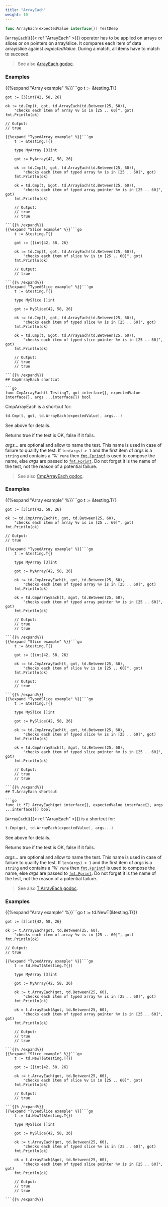 ```yaml
---
title: "ArrayEach"
weight: 10
---
```


```go
func ArrayEach(expectedValue interface{}) TestDeep
```

[`ArrayEach`]({{< ref "ArrayEach" >}}) operator has to be applied on arrays or slices or on
pointers on array/slice. It compares each item of data array/slice
against *expectedValue*. During a match, all items have to match to
succeed.


> See also [<i class='fas fa-book'></i> ArrayEach godoc](https://godoc.org/github.com/maxatome/go-testdeep/td#ArrayEach).

### Examples

{{%expand "Array example" %}}```go
	t := &testing.T{}

	got := [3]int{42, 58, 26}

	ok := td.Cmp(t, got, td.ArrayEach(td.Between(25, 60)),
		"checks each item of array %v is in [25 .. 60]", got)
	fmt.Println(ok)

	// Output:
	// true

```{{% /expand%}}
{{%expand "TypedArray example" %}}```go
	t := &testing.T{}

	type MyArray [3]int

	got := MyArray{42, 58, 26}

	ok := td.Cmp(t, got, td.ArrayEach(td.Between(25, 60)),
		"checks each item of typed array %v is in [25 .. 60]", got)
	fmt.Println(ok)

	ok = td.Cmp(t, &got, td.ArrayEach(td.Between(25, 60)),
		"checks each item of typed array pointer %v is in [25 .. 60]", got)
	fmt.Println(ok)

	// Output:
	// true
	// true

```{{% /expand%}}
{{%expand "Slice example" %}}```go
	t := &testing.T{}

	got := []int{42, 58, 26}

	ok := td.Cmp(t, got, td.ArrayEach(td.Between(25, 60)),
		"checks each item of slice %v is in [25 .. 60]", got)
	fmt.Println(ok)

	// Output:
	// true

```{{% /expand%}}
{{%expand "TypedSlice example" %}}```go
	t := &testing.T{}

	type MySlice []int

	got := MySlice{42, 58, 26}

	ok := td.Cmp(t, got, td.ArrayEach(td.Between(25, 60)),
		"checks each item of typed slice %v is in [25 .. 60]", got)
	fmt.Println(ok)

	ok = td.Cmp(t, &got, td.ArrayEach(td.Between(25, 60)),
		"checks each item of typed slice pointer %v is in [25 .. 60]", got)
	fmt.Println(ok)

	// Output:
	// true
	// true

```{{% /expand%}}
## CmpArrayEach shortcut

```go
func CmpArrayEach(t TestingT, got interface{}, expectedValue interface{}, args ...interface{}) bool
```

CmpArrayEach is a shortcut for:

```go
td.Cmp(t, got, td.ArrayEach(expectedValue), args...)
```

See above for details.

Returns true if the test is OK, false if it fails.

*args...* are optional and allow to name the test. This name is
used in case of failure to qualify the test. If `len(args) > 1` and
the first item of *args* is a `string` and contains a '%' `rune` then
[`fmt.Fprintf`](https://golang.org/pkg/fmt/#Fprintf) is used to compose the name, else *args* are passed to
[`fmt.Fprint`](https://golang.org/pkg/fmt/#Fprint). Do not forget it is the name of the test, not the
reason of a potential failure.


> See also [<i class='fas fa-book'></i> CmpArrayEach godoc](https://godoc.org/github.com/maxatome/go-testdeep/td#CmpArrayEach).

### Examples

{{%expand "Array example" %}}```go
	t := &testing.T{}

	got := [3]int{42, 58, 26}

	ok := td.CmpArrayEach(t, got, td.Between(25, 60),
		"checks each item of array %v is in [25 .. 60]", got)
	fmt.Println(ok)

	// Output:
	// true

```{{% /expand%}}
{{%expand "TypedArray example" %}}```go
	t := &testing.T{}

	type MyArray [3]int

	got := MyArray{42, 58, 26}

	ok := td.CmpArrayEach(t, got, td.Between(25, 60),
		"checks each item of typed array %v is in [25 .. 60]", got)
	fmt.Println(ok)

	ok = td.CmpArrayEach(t, &got, td.Between(25, 60),
		"checks each item of typed array pointer %v is in [25 .. 60]", got)
	fmt.Println(ok)

	// Output:
	// true
	// true

```{{% /expand%}}
{{%expand "Slice example" %}}```go
	t := &testing.T{}

	got := []int{42, 58, 26}

	ok := td.CmpArrayEach(t, got, td.Between(25, 60),
		"checks each item of slice %v is in [25 .. 60]", got)
	fmt.Println(ok)

	// Output:
	// true

```{{% /expand%}}
{{%expand "TypedSlice example" %}}```go
	t := &testing.T{}

	type MySlice []int

	got := MySlice{42, 58, 26}

	ok := td.CmpArrayEach(t, got, td.Between(25, 60),
		"checks each item of typed slice %v is in [25 .. 60]", got)
	fmt.Println(ok)

	ok = td.CmpArrayEach(t, &got, td.Between(25, 60),
		"checks each item of typed slice pointer %v is in [25 .. 60]", got)
	fmt.Println(ok)

	// Output:
	// true
	// true

```{{% /expand%}}
## T.ArrayEach shortcut

```go
func (t *T) ArrayEach(got interface{}, expectedValue interface{}, args ...interface{}) bool
```

[`ArrayEach`]({{< ref "ArrayEach" >}}) is a shortcut for:

```go
t.Cmp(got, td.ArrayEach(expectedValue), args...)
```

See above for details.

Returns true if the test is OK, false if it fails.

*args...* are optional and allow to name the test. This name is
used in case of failure to qualify the test. If `len(args) > 1` and
the first item of *args* is a `string` and contains a '%' `rune` then
[`fmt.Fprintf`](https://golang.org/pkg/fmt/#Fprintf) is used to compose the name, else *args* are passed to
[`fmt.Fprint`](https://golang.org/pkg/fmt/#Fprint). Do not forget it is the name of the test, not the
reason of a potential failure.


> See also [<i class='fas fa-book'></i> T.ArrayEach godoc](https://godoc.org/github.com/maxatome/go-testdeep/td#T.ArrayEach).

### Examples

{{%expand "Array example" %}}```go
	t := td.NewT(&testing.T{})

	got := [3]int{42, 58, 26}

	ok := t.ArrayEach(got, td.Between(25, 60),
		"checks each item of array %v is in [25 .. 60]", got)
	fmt.Println(ok)

	// Output:
	// true

```{{% /expand%}}
{{%expand "TypedArray example" %}}```go
	t := td.NewT(&testing.T{})

	type MyArray [3]int

	got := MyArray{42, 58, 26}

	ok := t.ArrayEach(got, td.Between(25, 60),
		"checks each item of typed array %v is in [25 .. 60]", got)
	fmt.Println(ok)

	ok = t.ArrayEach(&got, td.Between(25, 60),
		"checks each item of typed array pointer %v is in [25 .. 60]", got)
	fmt.Println(ok)

	// Output:
	// true
	// true

```{{% /expand%}}
{{%expand "Slice example" %}}```go
	t := td.NewT(&testing.T{})

	got := []int{42, 58, 26}

	ok := t.ArrayEach(got, td.Between(25, 60),
		"checks each item of slice %v is in [25 .. 60]", got)
	fmt.Println(ok)

	// Output:
	// true

```{{% /expand%}}
{{%expand "TypedSlice example" %}}```go
	t := td.NewT(&testing.T{})

	type MySlice []int

	got := MySlice{42, 58, 26}

	ok := t.ArrayEach(got, td.Between(25, 60),
		"checks each item of typed slice %v is in [25 .. 60]", got)
	fmt.Println(ok)

	ok = t.ArrayEach(&got, td.Between(25, 60),
		"checks each item of typed slice pointer %v is in [25 .. 60]", got)
	fmt.Println(ok)

	// Output:
	// true
	// true

```{{% /expand%}}
